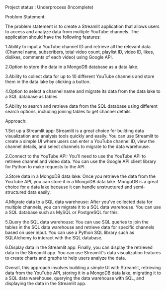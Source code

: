 Project status : Underprocess (Incomplete)


Problem Statement:


The problem statement is to create a Streamlit application that allows users to access and analyze data from multiple YouTube channels. The application should have the following features:
  
  1.Ability to input a YouTube channel ID and retrieve all the relevant data (Channel name, subscribers, total video count, playlist ID, video ID, likes, dislikes, comments of each video) using Google API.
  
  2.Option to store the data in a MongoDB database as a data lake.
  
  3.Ability to collect data for up to 10 different YouTube channels and store them in the data lake by clicking a button.
  
  4.Option to select a channel name and migrate its data from the data lake to a SQL database as tables.
  
  5.Ability to search and retrieve data from the SQL database using different search options, including joining tables to get channel details.

Approach: 
  
  1.Set up a Streamlit app: Streamlit is a great choice for building data visualization and analysis tools quickly and easily. You can use Streamlit to create a simple UI where users can enter a YouTube channel ID, view the channel details, and select channels to migrate to the data warehouse.
  
  2.Connect to the YouTube API: You'll need to use the YouTube API to retrieve channel and video data. You can use the Google API client library for Python to make requests to the API.
  
  3.Store data in a MongoDB data lake: Once you retrieve the data from the YouTube API, you can store it in a MongoDB data lake. MongoDB is a great choice for a data lake because it can handle unstructured and semi-structured data easily.
  
  4.Migrate data to a SQL data warehouse: After you've collected data for multiple channels, you can migrate it to a SQL data warehouse. You can use a SQL database such as MySQL or PostgreSQL for this.
  
  5.Query the SQL data warehouse: You can use SQL queries to join the tables in the SQL data warehouse and retrieve data for specific channels based on user input. You can use a Python SQL library such as SQLAlchemy to interact with the SQL database.
  
  6.Display data in the Streamlit app: Finally, you can display the retrieved data in the Streamlit app. You can use Streamlit's data visualization features to create charts and graphs to help users analyze the data.


Overall, this approach involves building a simple UI with Streamlit, retrieving data from the YouTube API, storing it in a MongoDB data lake, migrating it to a SQL data warehouse, querying the data warehouse with SQL, and displaying the data in the Streamlit app.
